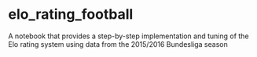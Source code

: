 # elo_rating_football
A notebook that provides a step-by-step implementation and tuning of the Elo rating system using data from the 2015/2016 Bundesliga season
